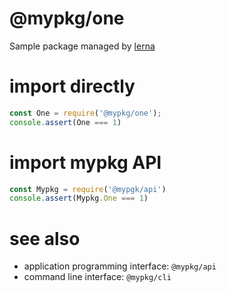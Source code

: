 # @mypkg/one
Sample package managed by [lerna](https://www.npmjs.com/package/lerna)

# import directly

``` js
const One = require('@mypkg/one');
console.assert(One === 1)
```

# import mypkg API

``` js
const Mypkg = require('@mypgk/api')
console.assert(Mypkg.One === 1)
```

# see also
- application programming interface: `@mypkg/api`
- command line interface: `@mypkg/cli`
